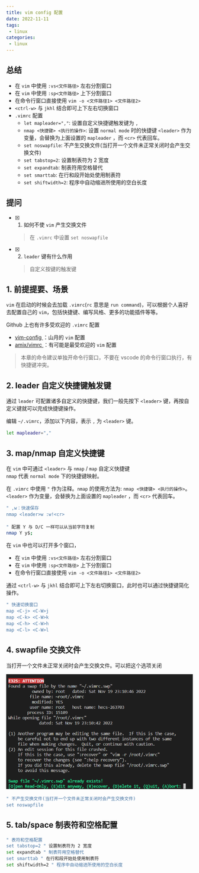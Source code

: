 ```yaml
---
title: vim config 配置
date: 2022-11-11
tags:
 - linux
categories: 
 - linux
---
```



## 总结
- 在 `vim` 中使用 `:vs<文件路径>` 左右分割窗口
- 在 `vim` 中使用 `:sp<文件路径>` 上下分割窗口
- 在命令行窗口直接使用 `vim -o <文件路径1> <文件路径2>`
- `<ctrl-w>` 与 `jkhl` 结合即可上下左右切换窗口
- `.vimrc` 配置
  - `let mapleader=","`: 设置自定义快捷键触发键为 `,`
  - `nmap <快捷键> <执行的操作>`: 设置 `normal mode` 时的快捷键 `<leader>` 作为变量，会替换为上面设置的 `mapleader` ，而 `<cr>` 代表回车。
  - `set noswapfile`: 不产生交换文件(当打开一个文件未正常关闭时会产生交换文件)
  - `set tabstop=2`: 设置制表符为 2 宽度
  - `set expandtab`: 制表符用空格替代
  - `set smarttab`: 在行和段开始处使用制表符
  - `set shiftwidth=2`: 程序中自动缩进所使用的空白长度




## 提问
- [x] 1. 如何不使 `vim` 产生交换文件
    > 在 `.vimrc` 中设置 `set noswapfile`
- [x] 2. `leader` 键有什么作用
    > 自定义按键的触发键
 





## 1. 前提提要、场景

`vim` 在启动的时候会去加载 `.vimrc`(`rc` 意思是 `run command`)，可以根据个人喜好去配置自己的 `vim`，包括快捷键、编写风格、更多的功能插件等等。

Github 上也有许多受欢迎的 `.vimrc` 配置
- [ vim-config ](https://github.com/shfshanyue/vim-config)：山月的 `vim` 配置
- [ amix/vimrc ](https://github.com/amix/vimrc)：有可能是最受欢迎的 `vim` 配置


> 本章的命令建议单独开命令行窗口，不要在 vscode 的命令行窗口执行，有快捷键冲突。

## 2. leader 自定义快捷键触发键
通过 `leader` 可配置诸多自定义的快捷键，我们一般先按下 `<leader>` 键，再按自定义键就可以完成快捷键操作。

编辑 `~/.vimrc`，添加以下内容，表示 `,` 为 `<leader>` 键。
```bash
let mapleader=","
```


## 3. map/nmap 自定义快捷键
在 `vim` 中可通过 `<leader>` 与 `nmap` / `map` 自定义快捷键      
`nmap` 代表 `normal mode` 下的快捷键映射。

在 `.vimrc` 中使用 `"` 作为注释。`nmap` 的使用方法为: `nmap <快捷键> <执行的操作>`。      
`<leader>` 作为变量，会替换为上面设置的 `mapleader` ，而 `<cr>` 代表回车。
```bash
" ,w：快速保存
nmap <leader>w :w!<cr>

" 配置 Y 与 D/C 一样可以从当前字符复制
nmap Y y$;
```


在 `vim` 中也可以打开多个窗口，
- 在 `vim` 中使用 `:vs<文件路径>` 左右分割窗口
- 在 `vim` 中使用 `:sp<文件路径>` 上下分割窗口
- 在命令行窗口直接使用 `vim -o <文件路径1> <文件路径2>`

通过 `<ctrl-w>` 与 `jkhl` 结合即可上下左右切换窗口，此时也可以通过快捷键简化操作。
```bash
" 快速切换窗口
map <C-j> <C-W>j
map <C-k> <C-W>k
map <C-h> <C-W>h
map <C-l> <C-W>l
```


## 4. swapfile 交换文件
当打开一个文件未正常关闭时会产生交换文件。可以把这个选项关闭

![](../assets/1%2027.png)

```bash
" 不产生交换文件(当打开一个文件未正常关闭时会产生交换文件)
set noswapfile

```


## 5. tab/space 制表符和空格配置
```bash
" 表符和空格配置
set tabstop=2 " 设置制表符为 2 宽度
set expandtab " 制表符用空格替代
set smarttab " 在行和段开始处使用制表符
set shiftwidth=2 " 程序中自动缩进所使用的空白长度
```



